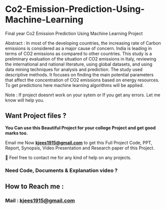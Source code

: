 # Co2-Emission-Prediction-Using-Machine-Learning
Final year Co2 Emission Prediction Using Machine Learning Project


Abstract : In most of the developing countries, the increasing rate of Carbon emissions is considered as a major cause of concern. India is leading in terms of CO2 emissions as compared to other countries. This study is a preliminary evaluation of the situation of CO2 emissions in Italy, reviewing the international and national literature, using global datasets, and using data mining techniques for analysis and prediction. The study used descriptive methods. It focuses on finding the main potential parameters that affect the concentration of CO2 emissions based on energy resources. To get predictions here machine learning algorithms will be applied.

Note : If project doesnrt work on your sytem or If you get any errors. Let me know will help you.
## Want Project files ? 

**You Can use this Beautiful Project for your college Project and get good marks too.**

Email me Now **kjees1915@gmail.com** to get this Full Project Code, PPT, Report, Synopsis, Video Presentation and Research paper of this Project.

💌 Feel free to contact me for any kind of help on any projects.

### Need Code, Documents & Explanation video ? 

## How to Reach me :

### Mail : kjees1915@gmail.com





